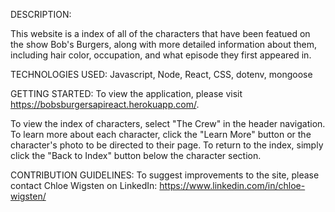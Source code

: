 DESCRIPTION: 

This website is a index of all of the characters that have been featued on the show Bob's Burgers, along with more detailed information about them, including hair color, occupation, and what episode they first appeared in. 

TECHNOLOGIES USED:
Javascript, Node, React, CSS, dotenv, mongoose

GETTING STARTED:
To view the application, please visit https://bobsburgersapireact.herokuapp.com/. 

To view the index of characters, select "The Crew" in the header navigation. To learn more about each character, click the "Learn More" button or the character's photo to be directed to their page. To return to the index, simply click the "Back to Index" button below the character section. 

CONTRIBUTION GUIDELINES: 
To suggest improvements to the site, please contact Chloe Wigsten on LinkedIn: https://www.linkedin.com/in/chloe-wigsten/